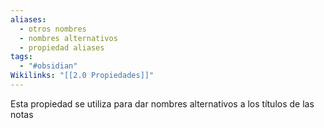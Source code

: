```yaml
---
aliases:
  - otros nombres
  - nombres alternativos
  - propiedad aliases
tags:
  - "#obsidian"
Wikilinks: "[[2.0 Propiedades]]"
---
```

Esta propiedad se utiliza para dar nombres alternativos a los títulos de las notas
